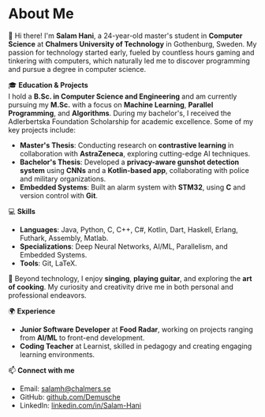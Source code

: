 # About Me

👋 Hi there! I'm **Salam Hani**, a 24-year-old master's student in **Computer Science** at **Chalmers University of Technology** in Gothenburg, Sweden. My passion for technology started early, fueled by countless hours gaming and tinkering with computers, which naturally led me to discover programming and pursue a degree in computer science.

🎓 **Education & Projects**  
I hold a **B.Sc. in Computer Science and Engineering** and am currently pursuing my **M.Sc.** with a focus on **Machine Learning**, **Parallel Programming**, and **Algorithms**. During my bachelor's, I received the Adlerbertska Foundation Scholarship for academic excellence. Some of my key projects include:
- **Master's Thesis**: Conducting research on **contrastive learning** in collaboration with **AstraZeneca**, exploring cutting-edge AI techniques.
- **Bachelor's Thesis**: Developed a **privacy-aware gunshot detection system** using **CNNs** and a **Kotlin-based app**, collaborating with police and military organizations.
- **Embedded Systems**: Built an alarm system with **STM32**, using **C** and version control with **Git**.
  
💻 **Skills**  
- **Languages**: Java, Python, C, C++, C#, Kotlin, Dart, Haskell, Erlang, Futhark, Assembly, Matlab.  
- **Specializations**: Deep Neural Networks, AI/ML, Parallelism, and Embedded Systems.  
- **Tools**: Git, LaTeX.  

🎤 Beyond technology, I enjoy **singing**, **playing guitar**, and exploring the **art of cooking**. My curiosity and creativity drive me in both personal and professional endeavors.

🌍 **Experience**  
- **Junior Software Developer** at **Food Radar**, working on projects ranging from **AI/ML** to front-end development.
- **Coding Teacher** at Learnist, skilled in pedagogy and creating engaging learning environments.

📫 **Connect with me**  
- Email: [salamh@chalmers.se](mailto:salamh@chalmers.se)  
- GitHub: [github.com/Demusche](https://github.com/Demusche)  
- LinkedIn: [linkedin.com/in/Salam-Hani](https://linkedin.com/in/Salam-Hani)
